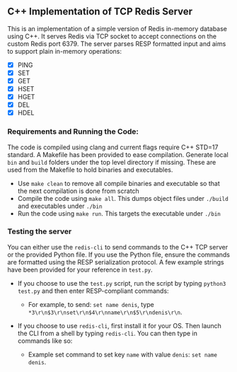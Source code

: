 ## C++ Implementation of TCP Redis Server
This is an implementation of a simple version of Redis in-memory database using C++. It serves Redis via TCP socket to accept connections on the custom Redis port 6379. 
The server parses RESP formatted input and aims to support plain in-memory operations:
  - [X] PING
  - [X] SET 
  - [X] GET
  - [X] HSET
  - [X] HGET
  - [X] DEL
  - [X] HDEL

### Requirements and Running the Code:
The code is compiled using clang and current flags require C++ STD=17 standard. A Makefile has been provided to ease compilation. 
Generate local `bin` and `build` folders under the top level directory if missing. These are used from the Makefile to hold binaries and executables.
  - Use `make clean` to remove all compile binaries and executable so that the next compilation is done from scratch
  - Compile the code using `make all`. This dumps object files under `./build` and executables under `./bin`
  - Run the code using `make run`. This targets the executable under `./bin`

### Testing the server

You can either use the `redis-cli` to send commands to the C++ TCP server or the provided Python file. If you use the Python file, ensure the commands are formatted using the RESP serialization protocol. A few example strings have been provided for your reference in `test.py`.

- If you choose to use the `test.py` script, run the script by typing `python3 test.py` and then enter RESP-compliant commands:
  - For example, to send: `set name denis`, type `*3\r\n$3\r\nset\r\n$4\r\nname\r\n$5\r\ndenis\r\n`.
  
- If you choose to use `redis-cli`, first install it for your OS. Then launch the CLI from a shell by typing `redis-cli`. You can then type in commands like so:
  - Example set command to set key `name` with value `denis`: `set name denis`.
